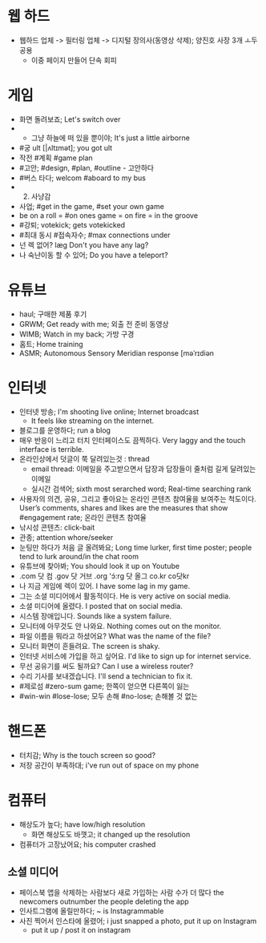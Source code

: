 # 웹 하드
* 웹하드 업체 -> 필터링 업체 -> 디지털 장의사(동영상 삭제); 양진호 사장 3개 ㅗ두 공용
	* 이중 페이지 만들어 단속 회피

# 게임
* 화면 돌려보죠; Let's switch over
* * 그냥 하늘에 떠 있을 뿐이야; It's just a little airborne
* #궁	ult [|ʌltɪmət]; you got ult
* 작전 #계획 #game plan
* #고안; #design, #plan, #outline - 고안하다 
* #버스 타다; welcom #aboard to my bus
* 2. 사냥감
* 사업; #get in the game, #set your own game
* be on a roll = #on ones game = on fire = in the groove
* #강퇴; votekick; gets votekicked
* #최대 동시 #접속자수; #max connections under
* 넌 렉 없어?	lӕg Don't you have any lag?
* 나 숙난이동 할 수 있어; Do you have a teleport?

# 유튜브
* haul; 구매한 제품 후기
* GRWM; Get ready with me; 외출 전 준비 동영상
* WIMB; Watch in my back; 가방 구경
* 홈트; Home training
* ASMR; Autonomous Sensory Meridian response [məˈrɪdiən

# 인터넷
* 인터넷 방송; I'm shooting live online; Internet broadcast
	* It feels like streaming on the internet.	
* 블로그를 운영하다; run a blog
* 매우 반응이 느리고 터치 인터페이스도 끔찍하다.  Very laggy and the touch interface is terrible.
* 온라인상에서 덧글이 쭉 달려있는것 : thread
	* email thread: 이메일을 주고받으면서 답장과 답장들이 줄처럼 길게 달려있는 이메일
	* 실시간 검색어; sixth most serarched word; Real-time searching rank
* 사용자의 의견, 공유, 그리고 좋아요는 온라인 콘텐츠 참여율을 보여주는 척도이다. User’s comments, shares and likes are the measures that show #engagement rate; 온라인 콘텐츠 참여율
* 낚시성 콘텐츠: click-bait
* 관종; attention whore/seeker
* 눈팅만 하다가 처음 글 올려봐요; Long time lurker, first time poster; people tend to lurk around/in the chat room
* 유튜브에 찾아봐; You should look it up on Youtube
* .com 닷 컴 .gov 닷 거브 .org 'ɔ́:rɡ 닷 올그 co.kr co닷kr	
* 나 지금 게임에 렉이 있어.	I have some lag in my game.
* 그는 소셜 미디어에서 활동적이다.	He is very active on social media.
* 소셜 미디어에 올렸다. 		I posted that on social media.
* 시스템 장애입니다. 	Sounds like a system failure.
* 모니터에 아무것도 안 나와요. 	Nothing comes out on the monitor. 
* 파일 이름을 뭐라고 하셨어요? 	What was the name of the file? 
* 모니터 화면이 흔들려요. 	The screen is shaky. 
* 인터넷 서비스에 가입을 하고 싶어요. 	I'd like to sign up for internet service.
* 무선 공유기를 써도 될까요? 	Can I use a wireless router?
* 수리 기사를 보내겠습니다. 	I'll send a technician to fix it. 
* #제로섬	#zero-sum game; 한쪽이 얻으면 다른쪽이 잃는
* #win-win #lose-lose; 모두 손해 #no-lose; 손해볼 것 없는

# 핸드폰
* 터치감; Why is the touch screen so good?
* 저장 공간이 부족하대; i've run out of space on my phone

# 컴퓨터
* 해상도가 높다; have low/high resolution
	* 화면 해상도도 바꼇고; it changed up the resolution
* 컴퓨터가 고장났어요; his computer crashed

## 소셜 미디어
* 페이스북 앱을 삭제하는 사람보다 새로 가입하는 사람 수가 더 많다 the newcomers outnumber the people deleting the app 
* 인사트그램에 올릴만하다; ~ is Instagrammable
* 사진 찍어서 인스타에 올렸어; i just snapped a photo, put it up on Instagram
  * put it up / post it on instagram
